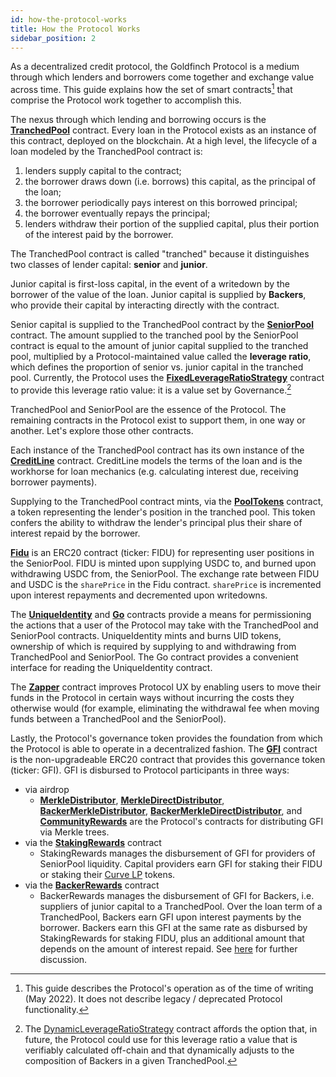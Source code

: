 ```yaml
---
id: how-the-protocol-works
title: How the Protocol Works
sidebar_position: 2
---
```


As a decentralized credit protocol, the Goldfinch Protocol is a medium through which lenders and borrowers come together and exchange value across time. This guide explains how the set of smart contracts[^1] that comprise the Protocol work together to accomplish this.

The nexus through which lending and borrowing occurs is the **[TranchedPool](./contracts/core/TranchedPool)** contract. Every loan in the Protocol exists as an instance of this contract, deployed on the blockchain. At a high level, the lifecycle of a loan modeled by the TranchedPool contract is:
1. lenders supply capital to the contract;
2. the borrower draws down (i.e. borrows) this capital, as the principal of the loan;
3. the borrower periodically pays interest on this borrowed principal;
4. the borrower eventually repays the principal;
5. lenders withdraw their portion of the supplied capital, plus their portion of the interest paid by the borrower.

The TranchedPool contract is called "tranched" because it distinguishes two classes of lender capital: **senior** and **junior**.

Junior capital is first-loss capital, in the event of a writedown by the borrower of the value of the loan. Junior capital is supplied by **Backers**, who provide their capital by interacting directly with the contract.

Senior capital is supplied to the TranchedPool contract by the **[SeniorPool](./contracts/core/SeniorPool)** contract. The amount supplied to the tranched pool by the SeniorPool contract is equal to the amount of junior capital supplied to the tranched pool, multiplied by a Protocol-maintained value called the **leverage ratio**, which defines the proportion of senior vs. junior capital in the tranched pool. Currently, the Protocol uses the [**FixedLeverageRatioStrategy**](./contracts/core/FixedLeverageRatioStrategy) contract to provide this leverage ratio value: it is a value set by Governance.[^2]

TranchedPool and SeniorPool are the essence of the Protocol. The remaining contracts in the Protocol exist to support them, in one way or another. Let's explore those other contracts.

Each instance of the TranchedPool contract has its own instance of the [**CreditLine**](./contracts/core/CreditLine) contract. CreditLine models the terms of the loan and is the workhorse for loan mechanics (e.g. calculating interest due, receiving borrower payments).

Supplying to the TranchedPool contract mints, via the [**PoolTokens**](./contracts/core/PoolTokens) contract, a token representing the lender's position in the tranched pool. This token confers the ability to withdraw the lender's principal plus their share of interest repaid by the borrower.

[**Fidu**](./contracts/core/Fidu) is an ERC20 contract (ticker: FIDU) for representing user positions in the SeniorPool. FIDU is minted upon supplying USDC to, and burned upon withdrawing USDC from, the SeniorPool. The exchange rate between FIDU and USDC is the `sharePrice` in the Fidu contract. `sharePrice` is incremented upon interest repayments and decremented upon writedowns.

The [**UniqueIdentity**](./contracts/core/UniqueIdentity) and [**Go**](./contracts/core/Go) contracts provide a means for permissioning the actions that a user of the Protocol may take with the TranchedPool and SeniorPool contracts. UniqueIdentity mints and burns UID tokens, ownership of which is required by supplying to and withdrawing from TranchedPool and SeniorPool. The Go contract provides a convenient interface for reading the UniqueIdentity contract.

The [**Zapper**](./contracts/core/Zapper) contract improves Protocol UX by enabling users to move their funds in the Protocol in certain ways without incurring the costs they otherwise would (for example, eliminating the withdrawal fee when moving funds between a TranchedPool and the SeniorPool).

Lastly, the Protocol's governance token provides the foundation from which the Protocol is able to operate in a decentralized fashion. The [**GFI**](./contracts/core/GFI) contract is the non-upgradeable ERC20 contract that provides this governance token (ticker: GFI). GFI is disbursed to Protocol participants in three ways:
- via airdrop
  - [**MerkleDistributor**](./contracts/rewards/MerkleDistributor), [**MerkleDirectDistributor**](./contracts/rewards/MerkleDirectDistributor), [**BackerMerkleDistributor**](./contracts/rewards/BackerMerkleDistributor), [**BackerMerkleDirectDistributor**](./contracts/rewards/BackerMerkleDirectDistributor), and [**CommunityRewards**](./contracts/rewards/CommunityRewards) are the Protocol's contracts for distributing GFI via Merkle trees.
- via the [**StakingRewards**](./contracts/rewards/StakingRewards) contract
  - StakingRewards manages the disbursement of GFI for providers of SeniorPool liquidity. Capital providers earn GFI for staking their FIDU or staking their [Curve LP](https://curve.fi/factory-crypto/23) tokens.
- via the [**BackerRewards**](./contracts/rewards/BackerRewards) contract
  - BackerRewards manages the disbursement of GFI for Backers, i.e. suppliers of junior capital to a TranchedPool. Over the loan term of a TranchedPool, Backers earn GFI upon interest payments by the borrower. Backers earn this GFI at the same rate as disbursed by StakingRewards for staking FIDU, plus an additional amount that depends on the amount of interest repaid. See [here](https://docs.goldfinch.finance/goldfinch/protocol-mechanics/backer-incentives) for further discussion.

[^1]: This guide describes the Protocol's operation as of the time of writing (May 2022). It does not describe legacy / deprecated Protocol functionality.

[^2]: The [DynamicLeverageRatioStrategy](./contracts/core/DynamicLeverageRatioStrategy) contract affords the option that, in future, the Protocol could use for this leverage ratio a value that is verifiably calculated off-chain and that dynamically adjusts to the composition of Backers in a given TranchedPool.
